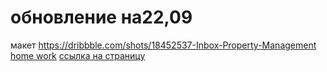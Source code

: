 # обновление на22,09
макет https://dribbble.com/shots/18452537-Inbox-Property-Management
[home work](https://dribbble.com/shots/18452537-Inbox-Property-Management)
[ссылка на страницу](https://github.com/MyroslavaSkulimenko/Sharknew.git)
